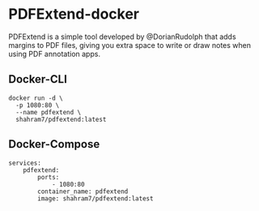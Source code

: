 # PDFExtend-docker

PDFExtend is a simple tool developed by @DorianRudolph that adds margins to PDF files, giving you extra space to write or draw notes when using PDF annotation apps.

## Docker-CLI
```
docker run -d \
  -p 1080:80 \
  --name pdfextend \
  shahram7/pdfextend:latest
```

## Docker-Compose
```
services:
    pdfextend:
        ports:
            - 1080:80
        container_name: pdfextend
        image: shahram7/pdfextend:latest
```
